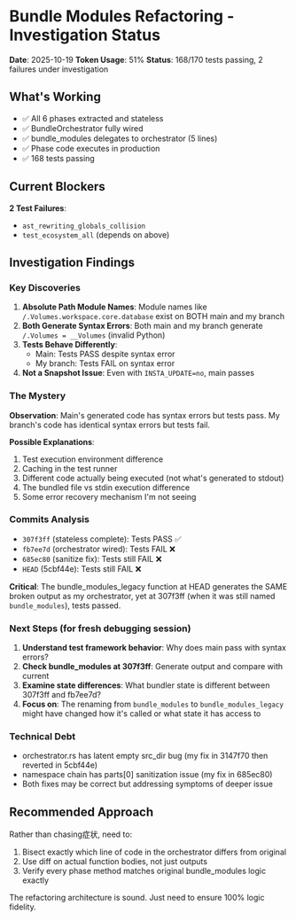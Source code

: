 # Bundle Modules Refactoring - Investigation Status

**Date**: 2025-10-19
**Token Usage**: 51%
**Status**: 168/170 tests passing, 2 failures under investigation

## What's Working

- ✅ All 6 phases extracted and stateless
- ✅ BundleOrchestrator fully wired
- ✅ bundle_modules delegates to orchestrator (5 lines)
- ✅ Phase code executes in production
- ✅ 168 tests passing

## Current Blockers

**2 Test Failures**:

- `ast_rewriting_globals_collision`
- `test_ecosystem_all` (depends on above)

## Investigation Findings

### Key Discoveries

1. **Absolute Path Module Names**: Module names like `/.Volumes.workspace.core.database` exist on BOTH main and my branch
2. **Both Generate Syntax Errors**: Both main and my branch generate `/.Volumes = __Volumes` (invalid Python)
3. **Tests Behave Differently**:
   - Main: Tests PASS despite syntax error
   - My branch: Tests FAIL on syntax error
4. **Not a Snapshot Issue**: Even with `INSTA_UPDATE=no`, main passes

### The Mystery

**Observation**: Main's generated code has syntax errors but tests pass. My branch's code has identical syntax errors but tests fail.

**Possible Explanations**:

1. Test execution environment difference
2. Caching in the test runner
3. Different code actually being executed (not what's generated to stdout)
4. The bundled file vs stdin execution difference
5. Some error recovery mechanism I'm not seeing

### Commits Analysis

- `307f3ff` (stateless complete): Tests PASS ✅
- `fb7ee7d` (orchestrator wired): Tests FAIL ❌
- `685ec80` (sanitize fix): Tests still FAIL ❌
- `HEAD` (5cbf44e): Tests still FAIL ❌

**Critical**: The bundle_modules_legacy function at HEAD generates the SAME broken output as my orchestrator, yet at 307f3ff (when it was still named `bundle_modules`), tests passed.

### Next Steps (for fresh debugging session)

1. **Understand test framework behavior**: Why does main pass with syntax errors?
2. **Check bundle_modules at 307f3ff**: Generate output and compare with current
3. **Examine state differences**: What bundler state is different between 307f3ff and fb7ee7d?
4. **Focus on**: The renaming from `bundle_modules` to `bundle_modules_legacy` might have changed how it's called or what state it has access to

### Technical Debt

- orchestrator.rs has latent empty src_dir bug (my fix in 3147f70 then reverted in 5cbf44e)
- namespace chain has parts[0] sanitization issue (my fix in 685ec80)
- Both fixes may be correct but addressing symptoms of deeper issue

## Recommended Approach

Rather than chasing症状, need to:

1. Bisect exactly which line of code in the orchestrator differs from original
2. Use diff on actual function bodies, not just outputs
3. Verify every phase method matches original bundle_modules logic exactly

The refactoring architecture is sound. Just need to ensure 100% logic fidelity.
